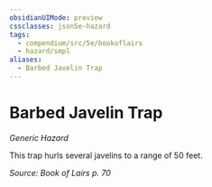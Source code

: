 ```yaml
---
obsidianUIMode: preview
cssclasses: json5e-hazard
tags:
  - compendium/src/5e/bookoflairs
  - hazard/smpl
aliases:
  - Barbed Javelin Trap
---
```

# Barbed Javelin Trap
*Generic Hazard*  

This trap hurls several javelins to a range of 50 feet.

*Source: Book of Lairs p. 70*